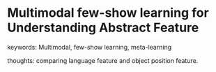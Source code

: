 # Multimodal few-show learning for Understanding Abstract Feature
keywords: Multimodal, few-show learning, meta-learning

thoughts: comparing language feature and object position feature.

